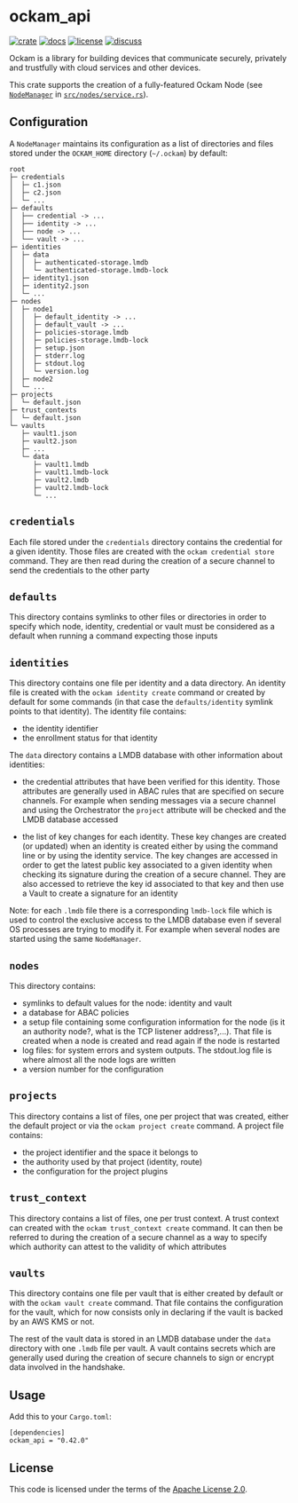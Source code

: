 # ockam_api

[![crate][crate-image]][crate-link]
[![docs][docs-image]][docs-link]
[![license][license-image]][license-link]
[![discuss][discuss-image]][discuss-link]

Ockam is a library for building devices that communicate securely, privately
and trustfully with cloud services and other devices.

This crate supports the creation of a fully-featured Ockam Node
(see [`NodeManager`](https://github.com/build-trust/ockam/blob/2fc6d7714a4e54f8734c172ad6480fedc6e3629c/implementations/rust/ockam/ockam_api/src/nodes/service.rs#L87) in [`src/nodes/service.rs`](https://github.com/build-trust/ockam/blob/2fc6d7714a4e54f8734c172ad6480fedc6e3629c/implementations/rust/ockam/ockam_api/src/nodes/service.rs)).

## Configuration

A `NodeManager` maintains its configuration as a list of directories and files stored under
the `OCKAM_HOME` directory (`~/.ockam`) by default:
```shell
root
├─ credentials
│  ├─ c1.json
│  ├─ c2.json
│  └─ ...
├─ defaults
│  ├── credential -> ...
│  ├── identity -> ...
│  ├── node -> ...
│  └── vault -> ...
├─ identities
│  ├─ data
│  │  ├─ authenticated-storage.lmdb
│  │  └─ authenticated-storage.lmdb-lock
│  ├─ identity1.json
│  ├─ identity2.json
│  └─ ...
├─ nodes
│  ├─ node1
│  │  ├─ default_identity -> ...
│  │  ├─ default_vault -> ...
│  │  ├─ policies-storage.lmdb
│  │  ├─ policies-storage.lmdb-lock
│  │  ├─ setup.json
│  │  ├─ stderr.log
│  │  ├─ stdout.log
│  │  └─ version.log
│  ├─ node2
│  └─ ...
├─ projects
│  └─ default.json
├─ trust_contexts
│  └─ default.json
└─ vaults
   ├─ vault1.json
   ├─ vault2.json
   ├─ ...
   └─ data
      ├─ vault1.lmdb
      ├─ vault1.lmdb-lock
      ├─ vault2.lmdb
      ├─ vault2.lmdb-lock
      └─ ...
```
## `credentials`

Each file stored under the `credentials` directory contains the credential for a given identity.
Those files are created with the `ockam credential store` command. They are then read during the creation of
a secure channel to send the credentials to the other party

## `defaults`

This directory contains symlinks to other files or directories in order to specify which node,
identity, credential or vault must be considered as a default when running a command expecting those
inputs

## `identities`

This directory contains one file per identity and a data directory. An identity file is created
with the `ockam identity create` command or created by default for some commands (in that case the
`defaults/identity` symlink points to that identity). The identity file contains:

- the identity identifier
- the enrollment status for that identity

The `data` directory contains a LMDB database with other information about identities:
 - the credential attributes that have been verified for this identity. Those attributes are
   generally used in ABAC rules that are specified on secure channels. For example when sending messages
   via a secure channel and using the Orchestrator the `project` attribute will be checked and the LMDB database accessed

 - the list of key changes for each identity. These key changes are created (or updated) when an identity
   is created either by using the command line or by using the identity service.
   The key changes are accessed in order to get the latest public key associated to a given identity
   when checking its signature during the creation of a secure channel.
   They are also accessed to retrieve the key id associated to that key and then use a Vault to create a signature
   for an identity

Note: for each `.lmdb` file there is a corresponding `lmdb-lock` file which is used to control
the exclusive access to the LMDB database even if several OS processes are trying to modify it.
For example when several nodes are started using the same `NodeManager`.

## `nodes`

This directory contains:

 - symlinks to default values for the node: identity and vault
 - a database for ABAC policies
 - a setup file containing some configuration information for the node (is it an authority node?, what is the TCP listener address?,...).
   That file is created when a node is created and read again if the node is restarted
 - log files: for system errors and system outputs. The stdout.log file is where almost all the node logs are written
 - a version number for the configuration

## `projects`

This directory contains a list of files, one per project that was created, either the default project
or via the `ockam project create` command. A project file contains:

 - the project identifier and the space it belongs to
 - the authority used by that project (identity, route)
 - the configuration for the project plugins

## `trust_context`

This directory contains a list of files, one per trust context. A trust context can created with
the `ockam trust_context create` command. It can then be referred to during the creation of a
secure channel as a way to specify which authority can attest to the validity of which attributes

## `vaults`

This directory contains one file per vault that is either created by default or with the `ockam vault create`
command. That file contains the configuration for the vault, which for now consists only in
declaring if the vault is backed by an AWS KMS or not.

The rest of the vault data is stored in an LMDB database under the `data` directory with one `.lmdb`
file per vault. A vault contains secrets which are generally used during the creation of secure
channels to sign or encrypt data involved in the handshake.


## Usage

Add this to your `Cargo.toml`:

```
[dependencies]
ockam_api = "0.42.0"
```

## License

This code is licensed under the terms of the [Apache License 2.0][license-link].

[main-ockam-crate-link]: https://crates.io/crates/ockam

[crate-image]: https://img.shields.io/crates/v/ockam_api.svg
[crate-link]: https://crates.io/crates/ockam_api

[docs-image]: https://docs.rs/ockam_api/badge.svg
[docs-link]: https://docs.rs/ockam_api

[license-image]: https://img.shields.io/badge/License-Apache%202.0-green.svg
[license-link]: https://github.com/build-trust/ockam/blob/HEAD/LICENSE

[discuss-image]: https://img.shields.io/badge/Discuss-Github%20Discussions-ff70b4.svg
[discuss-link]: https://github.com/build-trust/ockam/discussions
